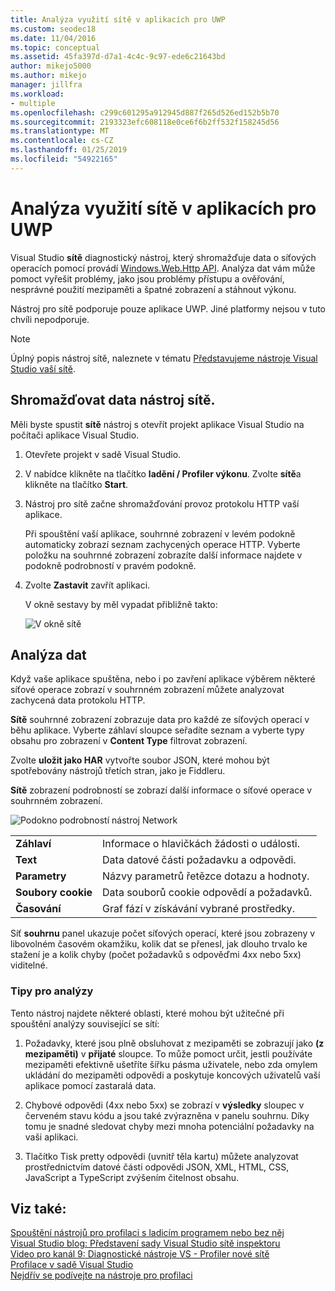```yaml
---
title: Analýza využití sítě v aplikacích pro UWP
ms.custom: seodec18
ms.date: 11/04/2016
ms.topic: conceptual
ms.assetid: 45fa397d-d7a1-4c4c-9c97-ede6c21643bd
author: mikejo5000
ms.author: mikejo
manager: jillfra
ms.workload:
- multiple
ms.openlocfilehash: c299c601295a912945d887f265d526ed152b5b70
ms.sourcegitcommit: 2193323efc608118e0ce6f6b2ff532f158245d56
ms.translationtype: MT
ms.contentlocale: cs-CZ
ms.lasthandoff: 01/25/2019
ms.locfileid: "54922165"
---
```

# <a name="analyze-network-usage-in-uwp-apps"></a>Analýza využití sítě v aplikacích pro UWP
Visual Studio **sítě** diagnostický nástroj, který shromažďuje data o síťových operacích pomocí provádí [Windows.Web.Http API](/uwp/api/windows.web.http). Analýza dat vám může pomoct vyřešit problémy, jako jsou problémy přístupu a ověřování, nesprávné použití mezipaměti a špatné zobrazení a stáhnout výkonu.  
  
 Nástroj pro sítě podporuje pouze aplikace UWP. Jiné platformy nejsou v tuto chvíli nepodporuje.  
  
> [!NOTE]
>  Úplný popis nástroj sítě, naleznete v tématu [Představujeme nástroje Visual Studio vaší sítě](https://blogs.msdn.microsoft.com/visualstudio/2015/05/04/introducing-visual-studios-network-tool/).  
  
## <a name="collect-network-tool-data"></a>Shromažďovat data nástroj sítě.  
 Měli byste spustit **sítě** nástroj s otevřít projekt aplikace Visual Studio na počítači aplikace Visual Studio.  
  
1. Otevřete projekt v sadě Visual Studio.  
  
2. V nabídce klikněte na tlačítko **ladění / Profiler výkonu**. Zvolte **sítě**a klikněte na tlačítko **Start**.  
  
3. Nástroj pro sítě začne shromažďování provoz protokolu HTTP vaší aplikace.  
  
    Při spouštění vaší aplikace, souhrnné zobrazení v levém podokně automaticky zobrazí seznam zachycených operace HTTP. Vyberte položku na souhrnné zobrazení zobrazíte další informace najdete v podokně podrobností v pravém podokně.  
  
4. Zvolte **Zastavit** zavřít aplikaci.  
  
   V okně sestavy by měl vypadat přibližně takto:  
  
   ![V okně sítě](../profiling/media/network_fullwindow.png "NETWORK_FullWindow")  
  
## <a name="analyze-data"></a>Analýza dat  
 Když vaše aplikace spuštěna, nebo i po zavření aplikace výběrem některé síťové operace zobrazí v souhrnném zobrazení můžete analyzovat zachycená data protokolu HTTP.  
  
 **Sítě** souhrnné zobrazení zobrazuje data pro každé ze síťových operací v běhu aplikace. Vyberte záhlaví sloupce seřadíte seznam a vyberte typy obsahu pro zobrazení v **Content Type** filtrovat zobrazení.  
  
 Zvolte **uložit jako HAR** vytvořte soubor JSON, které mohou být spotřebovány nástrojů třetích stran, jako je Fiddleru.  
  
 **Sítě** zobrazení podrobností se zobrazí další informace o síťové operace v souhrnném zobrazení.  
  
 ![Podokno podrobností nástroj Network](../profiling/media/network_detailsviewpane.png "NETWORK_DetailsViewPane")  
  
|||  
|-|-|  
|**Záhlaví**|Informace o hlavičkách žádosti o události.|  
|**Text**|Data datové části požadavku a odpovědi.|  
|**Parametry**|Názvy parametrů řetězce dotazu a hodnoty.|  
|**Soubory cookie**|Data souborů cookie odpovědí a požadavků.|  
|**Časování**|Graf fází v získávání vybrané prostředky.|  
  
 Síť **souhrnu** panel ukazuje počet síťových operací, které jsou zobrazeny v libovolném časovém okamžiku, kolik dat se přenesl, jak dlouho trvalo ke stažení je a kolik chyby (počet požadavků s odpověďmi 4xx nebo 5xx) viditelné.  
  
### <a name="analysis-tips"></a>Tipy pro analýzy  
 Tento nástroj najdete některé oblasti, které mohou být užitečné při spouštění analýzy související se sítí:  
  
1.  Požadavky, které jsou plně obsluhovat z mezipaměti se zobrazují jako **(z mezipaměti)** v **přijaté** sloupce. To může pomoct určit, jestli používáte mezipaměti efektivně ušetříte šířku pásma uživatele, nebo zda omylem ukládání do mezipaměti odpovědi a poskytuje koncových uživatelů vaší aplikace pomocí zastaralá data.  
  
2.  Chybové odpovědi (4xx nebo 5xx) se zobrazí v **výsledky** sloupec v červeném stavu kódu a jsou také zvýrazněna v panelu souhrnu. Díky tomu je snadné sledovat chyby mezi mnoha potenciální požadavky na vaši aplikaci.  
  
3.  Tlačítko Tisk pretty odpovědi (uvnitř těla kartu) můžete analyzovat prostřednictvím datové části odpovědi JSON, XML, HTML, CSS, JavaScript a TypeScript zvýšením čitelnost obsahu.  
  
## <a name="see-also"></a>Viz také:  
 [Spouštění nástrojů pro profilaci s ladicím programem nebo bez něj](../profiling/running-profiling-tools-with-or-without-the-debugger.md)  
 [Visual Studio blog: Představení sady Visual Studio sítě inspektoru](http://go.microsoft.com/fwlink/?LinkId=535022)   
 [Video pro kanál 9: Diagnostické nástroje VS - Profiler nové sítě](https://channel9.msdn.com/Series/ConnectOn-Demand/206)  
 [Profilace v sadě Visual Studio](../profiling/index.md)  
 [Nejdřív se podívejte na nástroje pro profilaci](../profiling/profiling-feature-tour.md)
